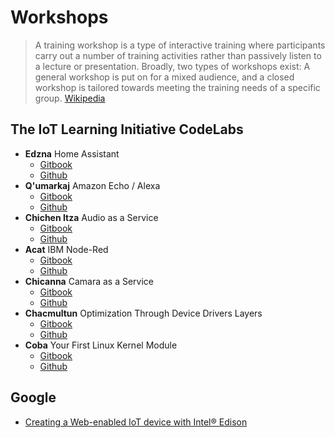 # Workshops

> A training workshop is a type of interactive training where participants carry out a number of training activities rather than passively listen to a lecture or presentation. Broadly, two types of workshops exist: A general workshop is put on for a mixed audience, and a closed workshop is tailored towards meeting the training needs of a specific group. [Wikipedia](https://en.wikipedia.org/wiki/Training_workshop)

## The IoT Learning Initiative CodeLabs

* **Edzna** Home Assistant
  * [Gitbook](https://theiotlearninginitiative.gitbooks.io/codelabs/content/Edzna/documentation/Edzna.html)
  * [Github](https://github.com/TheIoTLearningInitiative/CodeLabs)
* **Q'umarkaj** Amazon Echo / Alexa
  * [Gitbook](https://theiotlearninginitiative.gitbooks.io/codelabs/content/Qumarkaj/documentation/Qumarkaj.html)
  * [Github](https://github.com/TheIoTLearningInitiative/CodeLabs)
* **Chichen Itza** Audio as a Service
  * [Gitbook](https://theiotlearninginitiative.gitbooks.io/codelabs/content/ChichenItza/documentation/ChichenItza.html)
  * [Github](https://github.com/TheIoTLearningInitiative/CodeLabs)
* **Acat** IBM Node-Red
  * [Gitbook](https://theiotlearninginitiative.gitbooks.io/codelabs/content/Gods/Acat/documentation/Acat.html)
  * [Github](https://github.com/TheIoTLearningInitiative/CodeLabs)
* **Chicanna** Camara as a Service
  * [Gitbook](https://theiotlearninginitiative.gitbooks.io/codelabs/content/Chicanna/documentation/Chicanna.html)
  * [Github](https://github.com/TheIoTLearningInitiative/CodeLabs)
* **Chacmultun** Optimization Through Device Drivers Layers
  * [Gitbook](https://theiotlearninginitiative.gitbooks.io/codelabs/content/Chacmultun/documentation/Chacmultun.html)
  * [Github](https://github.com/TheIoTLearningInitiative/CodeLabs)
* **Coba** Your First Linux Kernel Module
  * [Gitbook](https://theiotlearninginitiative.gitbooks.io/codelabs/content/Coba/documentation/Coba.html)
  * [Github](https://github.com/TheIoTLearningInitiative/CodeLabs)

## Google

* [Creating a Web-enabled IoT device with Intel® Edison](https://developers.google.com/web/updates/2016/03/web-enabled-internet-of-things?hl=en)


